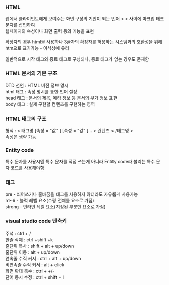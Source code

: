 ### HTML
웹에서 클라이언트에게 보여주는 화면 구성의 기반이 되는 언어 < > 사이에 마크업 태크문자를 삽입하여  
웹페이지의 속성이나 화면 출력 등의 기능을 표현  
  
확장자의 경우 html을 사용하나 3글자의 확장자를 허용하는 시스템과의 호환성을 위해 htm으로 표기가능 - 이식성에 유리  

일반적으로 시작 태그와 종료 태그로 구성되나, 종료 태그가 없는 경우도 존재함

### HTML 문서의 기본 구조

DTD 선언 : HTML 버전 정보 명시  
html 태그 : 속성 명시를 통한 언어 설정  
head 태그 : 문서의 제목, 메타 정보 등 문서의 부가 정보 표현  
body 태그 : 실제 구현할 컨텐츠를 구현하는 영역  

### HTML 태그의 구조

형식 : < 태그명 [속성 = "값" ] [속성 = "값" ]... >     컨텐츠      < /태그명 >  
속성은 생략 가능  

### Entity code

특수 문자를 사용시엔 특수 문자를 직접 쓰는게 아니라 Entity code라 불리는 특수 문자 코드를 사용해야함  

### 태그

pre - 띄어쓰기나 줄바꿈을 태그를 사용하지 않더라도 자유롭게 사용가능  
h1~6 - 블럭 레벨 요소(수평 전체를 요소로 가짐)  
strong - 인라인 레벨 요소(지정된 부분만 요소로 가짐)  

### visual studio code 단축키

주석 : ctrl + /  
한줄 삭제 : ctrl +shift +k  
줄단위 복사 : shift + alt + up/down  
줄단위 이동 : alt + up/down   
연속줄 수직 커서 : ctrl + alt + up/down  
비연속줄 수직 커서 : alt + click  
화면 확대 축수 : ctrl + +/-  
단어 동시 수정 : ctrl + shift + l
